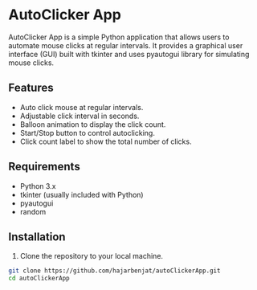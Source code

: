# AutoClicker App

AutoClicker App is a simple Python application that allows users to automate mouse clicks at regular intervals. It provides a graphical user interface (GUI) built with tkinter and uses pyautogui library for simulating mouse clicks.

## Features

- Auto click mouse at regular intervals.
- Adjustable click interval in seconds.
- Balloon animation to display the click count.
- Start/Stop button to control autoclicking.
- Click count label to show the total number of clicks.

## Requirements

- Python 3.x
- tkinter (usually included with Python)
- pyautogui
- random

## Installation

1. Clone the repository to your local machine.

```bash
git clone https://github.com/hajarbenjat/autoClickerApp.git
cd autoClickerApp
